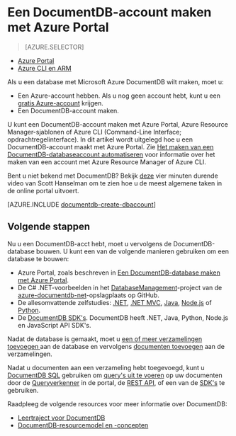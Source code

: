 <properties
    pageTitle="Een DocumentDB-account maken met Azure Portal | Microsoft Azure"
    description="Bouw een NoSQL-database met Azure DocumentDB. Volg deze instructies om een DocumentDB-account te maken en bouw uw razendsnelle, wereldwijde NoSQL-database." 
    keywords="een database maken"
    services="documentdb"
    documentationCenter=""
    authors="mimig1"
    manager="jhubbard"
    editor="monicar"/>

<tags
    ms.service="documentdb"
    ms.workload="data-services"
    ms.tgt_pltfrm="na"
    ms.devlang="na"
    ms.topic="get-started-article"
    ms.date="08/25/2016"
    ms.author="mimig"/>

# Een DocumentDB-account maken met Azure Portal

> [AZURE.SELECTOR]
- [Azure Portal](documentdb-create-account.md)
- [Azure CLI en ARM](documentdb-automation-resource-manager-cli.md)

Als u een database met Microsoft Azure DocumentDB wilt maken, moet u:

- Een Azure-account hebben. Als u nog geen account hebt, kunt u een [gratis Azure-account](https://azure.microsoft.com/free) krijgen. 
- Een DocumentDB-account maken.  

U kunt een DocumentDB-account maken met Azure Portal, Azure Resource Manager-sjablonen of Azure CLI (Command-Line Interface; opdrachtregelinterface). In dit artikel wordt uitgelegd hoe u een DocumentDB-account maakt met Azure Portal. Zie [Het maken van een DocumentDB-databaseaccount automatiseren](documentdb-automation-resource-manager-cli.md) voor informatie over het maken van een account met Azure Resource Manager of Azure CLI.

Bent u niet bekend met DocumentDB? Bekijk [deze](https://azure.microsoft.com/documentation/videos/create-documentdb-on-azure/) vier minuten durende video van Scott Hanselman om te zien hoe u de meest algemene taken in de online portal uitvoert.

[AZURE.INCLUDE [documentdb-create-dbaccount](../../includes/documentdb-create-dbaccount.md)]

## Volgende stappen

Nu u een DocumentDB-acct hebt, moet u vervolgens de DocumentDB-database bouwen. U kunt een van de volgende manieren gebruiken om een database te bouwen:

- Azure Portal, zoals beschreven in [Een DocumentDB-database maken met Azure Portal](documentdb-create-database.md).
- De C# .NET-voorbeelden in het [DatabaseManagement](https://github.com/Azure/azure-documentdb-net/tree/master/samples/code-samples/DatabaseManagement)-project van de [azure-documentdb-net](https://github.com/Azure/azure-documentdb-net/tree/master/samples/code-samples)-opslagplaats op GitHub.
- De allesomvattende zelfstudies: [.NET](documentdb-get-started.md), [.NET MVC](documentdb-dotnet-application.md), [Java](documentdb-java-application.md), [Node.js](documentdb-nodejs-application.md) of [Python](documentdb-python-application.md).
- De [DocumentDB SDK's](documentdb-sdk-dotnet.md). DocumentDB heeft .NET, Java, Python, Node.js en JavaScript API SDK's.


Nadat de database is gemaakt, moet u [een of meer verzamelingen toevoegen ](documentdb-create-collection.md) aan de database en vervolgens [documenten toevoegen](documentdb-view-json-document-explorer.md) aan de verzamelingen.

Nadat u documenten aan een verzameling hebt toegevoegd, kunt u [DocumentDB SQL](documentdb-sql-query.md) gebruiken om [query's uit te voeren](documentdb-sql-query.md#executing-queries) op uw documenten door de [Queryverkenner](documentdb-query-collections-query-explorer.md) in de portal, de [REST API](https://msdn.microsoft.com/library/azure/dn781481.aspx), of een van de [SDK's](documentdb-sdk-dotnet.md) te gebruiken.

Raadpleeg de volgende resources voor meer informatie over DocumentDB:

-   [Leertraject voor DocumentDB](https://azure.microsoft.com/documentation/learning-paths/documentdb/)
-   [DocumentDB-resourcemodel en -concepten](documentdb-resources.md)



<!--HONumber=ago16_HO5-->


